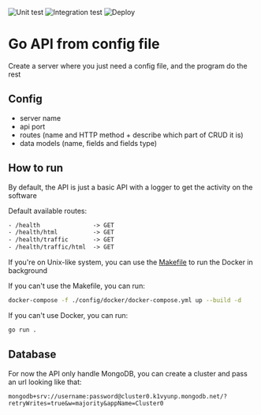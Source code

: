 ![Unit test](https://github.com/TheRealPad/golangApiTemplate/actions/workflows/unit-test.yml/badge.svg)
![Integration test](https://github.com/TheRealPad/golangApiTemplate/actions/workflows/integration-test.yml/badge.svg)
![Deploy](https://github.com/TheRealPad/golangApiTemplate/actions/workflows/deploy.yml/badge.svg)

# Go API from config file

Create a server where you just need a config file, and the program do the rest

## Config
- server name
- api port
- routes (name and HTTP method + describe which part of CRUD it is)
- data models (name, fields and fields type)

## How to run

By default, the API is just a basic API with a logger to get the activity on the software

Default available routes:
```txt
- /health               -> GET
- /health/html          -> GET
- /health/traffic       -> GET
- /health/traffic/html  -> GET
```

If you're on Unix-like system, you can use the [Makefile](Makefile) to run the Docker in background

If you can't use the Makefile, you can run:
```bash
docker-compose -f ./config/docker/docker-compose.yml up --build -d
```

If you can't use Docker, you can run:
```bash
go run .
```

## Database

For now the API only handle MongoDB, you can create a cluster and pass an url looking like that:
```
mongodb+srv://username:password@cluster0.k1vyunp.mongodb.net/?retryWrites=true&w=majority&appName=Cluster0
```
